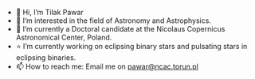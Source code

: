 - 👋 Hi, I’m Tilak Pawar
- 👀 I’m interested in the field of Astronomy and Astrophysics.
- 🌱 I’m currently a Doctoral candidate at the Nicolaus Copernicus Astronomical Center, Poland.
- ⭐ I’m currently working on eclipsing binary stars and pulsating stars in eclipsing binaries.
- 📫 How to reach me: Email me on pawar@ncac.torun.pl

<!---
tilakpawar/tilakpawar is a ✨ special ✨ repository because its `README.md` (this file) appears on your GitHub profile.
You can click the Preview link to take a look at your changes.
--->
